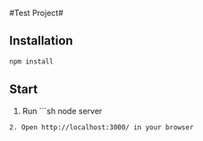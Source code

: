 #Test Project#

Installation
------------
```sh
npm install
```

Start
-----
1. Run ```sh
node server
```
2. Open http://localhost:3000/ in your browser
